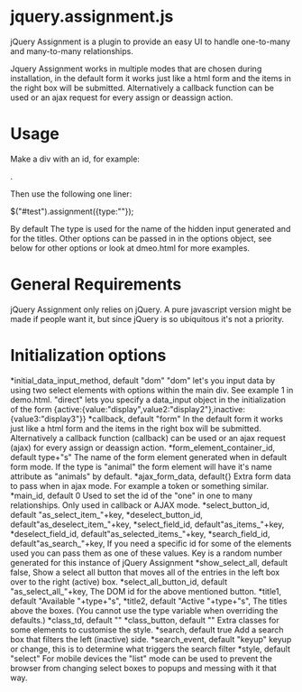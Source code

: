 jquery.assignment.js
====================

jQuery Assignment is a plugin to provide an easy UI to handle one-to-many and many-to-many relationships.

Jquery Assignment works in multiple modes that are chosen during installation, in the default form it works just like a html form and the items in the right box will be submitted. Alternatively a callback function can be used or an ajax request for every assign or deassign action. 

# Usage

Make a div with an id, for example: <div id="test"></div>.

Then use the following one liner:

$("#test").assignment({type:"<type>"});

By default The type is used for the name of the hidden input generated and for the titles. Other options can be passed in in the options object, see below for other options or look at dmeo.html for more examples.

# General Requirements

jQuery Assignment only relies on jQuery. A pure javascript version might be made if people want it, but since jQuery is so ubiquitous it's not a priority.

# Initialization options

*initial_data_input_method, default "dom"
    "dom" let's you input data by using two select elements with options within the main div. See example 1 in demo.html.
    "direct" lets you specify a data_input object in the initialization of the form {active:{value:"display",value2:"display2"},inactive:{value3:"display3"}}
*callback, default "form"
    In the default form it works just like a html form and the items in the right box will be submitted. Alternatively a callback function (callback) can be used or an ajax request (ajax) for every assign or deassign action.
*form_element_container_id, default type+"s"
    The name of the form element generated when in default form mode. If the type is "animal" the form element will have it's name attribute as "animals" by default.
*ajax_form_data, default{}
    Extra form data to pass when in ajax mode. For example a token or something similar.
*main_id, default 0
    Used to set the id of the "one" in one to many relationships. Only used in callback or AJAX mode.
*select_button_id, default "as_select_item_"+key,
*deselect_button_id, default"as_deselect_item_"+key,
*select_field_id, default"as_items_"+key,
*deselect_field_id, default"as_selected_items_"+key,
*search_field_id, default"as_search_"+key,
    If you need a specific id for some of the elements used you can pass them as one of these values. Key is a random number generated for this instance of jQuery Assignment
*show_select_all, default false,
    Show a select all button that moves all of the entries in the left box over to the right (active) box.
*select_all_button_id, default "as_select_all_"+key,
    The DOM id for the above mentioned button.
*title1, default "Available "+type+"s",
*title2, default "Active "+type+"s",
    The titles above the boxes. (You cannot use the type variable when overriding the defaults.)
*class_td, default ""
*class_button, default ""
    Extra classes for some elements to customise the style.
*search, default true
    Add a search box that filters the left (inactive) side.
*search_event, default "keyup"
    keyup or change, this is to determine what triggers the search filter
*style, default "select"
    For mobile devices the "list" mode can be used to prevent the browser from changing select boxes to popups and messing with it that way.

	

